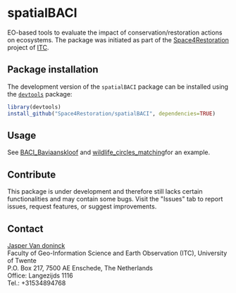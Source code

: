# spatialBACI

EO-based tools to evaluate the impact of conservation/restoration actions on ecosystems. The package was initiated as part of the [Space4Restoration](https://itc.nl/space4restoration) project of [ITC](https://ITC.nl).

## Package installation
The development version of the `spatialBACI` package can be installed using the [`devtools`](https://cran.r-project.org/package=devtools) package: 
```r
library(devtools)
install_github("Space4Restoration/spatialBACI", dependencies=TRUE)
```

## Usage 
See [BACI_Baviaanskloof](https://github.com/Space4Restoration/EnvImpactEval/blob/main/tutorials/BACI_Baviaanskloof.md) and 
[wildlife_circles_matching](https://github.com/Space4Restoration/EnvImpactEval/blob/main/tutorials/wildlife_circles_matching.md)for an example.

## Contribute
This package is under development and therefore still lacks certain functionalities and may contain some bugs. Visit the "Issues" tab to report issues, request features, or suggest improvements.

## Contact
[Jasper Van doninck](mailto:j.vandoninck@utwente.nl)  
Faculty of Geo-Information Science and Earth Observation (ITC), University of Twente  
P.O. Box 217, 7500 AE Enschede, The Netherlands  
Office: Langezijds  1116  
Tel.: +31534894768  



